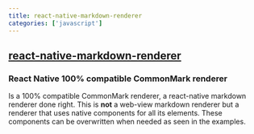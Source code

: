 ```yaml
---
title: react-native-markdown-renderer
categories: ['javascript']
---
```

## [react-native-markdown-renderer](https://github.com/mientjan/react-native-markdown-renderer)

### React Native 100% compatible CommonMark renderer


Is a 100% compatible CommonMark renderer, a react-native markdown renderer done right. This is __not__
a web-view markdown renderer but a renderer that uses native components for all its elements. These components can be overwritten when needed as seen in the examples.
